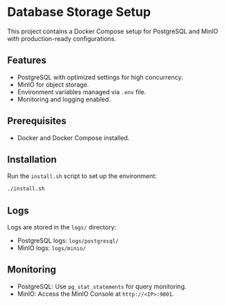 # Database Storage Setup

This project contains a Docker Compose setup for PostgreSQL and MinIO with production-ready configurations.

## Features
- PostgreSQL with optimized settings for high concurrency.
- MinIO for object storage.
- Environment variables managed via `.env` file.
- Monitoring and logging enabled.

## Prerequisites
- Docker and Docker Compose installed.

## Installation
Run the `install.sh` script to set up the environment:
```bash
./install.sh
```

## Logs
Logs are stored in the `logs/` directory:
- PostgreSQL logs: `logs/postgresql/`
- MinIO logs: `logs/minio/`

## Monitoring
- PostgreSQL: Use `pg_stat_statements` for query monitoring.
- MinIO: Access the MinIO Console at `http://<IP>:9001`.
